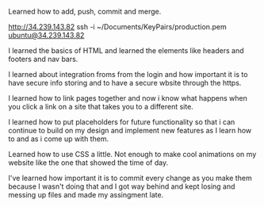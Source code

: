 Learned how to add, push, commit and merge.

http://34.239.143.82
ssh -i ~/Documents/KeyPairs/production.pem ubuntu@34.239.143.82

I learned the basics of HTML and learned the elements like headers and footers and nav bars.

I learned about integration froms from the login and how important it is to have secure info storing and to have a secure wbsite through the https.

I learned how to link pages together and now i know what happens when you click a link on a site that takes you to a different site.

I learned how to put placeholders for future functionality so that i can continue to build on my design and implement new features as I learn how to and as i come up with them.

Learned how to use CSS a little. Not enough to make cool animations on my website like the one that showed the time of day.

I've learned how important it is to commit every change as you make them because I wasn't doing that and I got way behind and kept losing and messing up files and made my assingment late.
